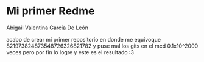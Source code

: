 
# Mi primer Redme

Abigail Valentina García De León

acabo de crear mi primer repositorio en donde me equivoque 821973824873548726326821782 y puse mal los gits en el mcd 0.1x10^2000 veces pero por fin lo logre y este es el resultado :3


